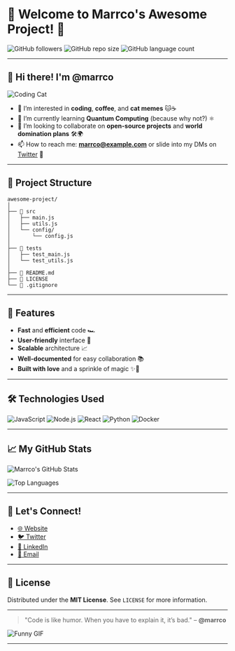 # 🌟 Welcome to Marrco's Awesome Project! 🌟

![GitHub followers](https://img.shields.io/github/followers/marrco?style=social) ![GitHub repo size](https://img.shields.io/github/repo-size/marrco/awesome-project) ![GitHub language count](https://img.shields.io/github/languages/count/marrco/awesome-project)

---

## 👋 Hi there! I'm @marrco

![Coding Cat](https://media.giphy.com/media/JIX9t2j0ZTN9S/giphy.gif)

- 👀 I’m interested in **coding**, **coffee**, and **cat memes** 🐱☕️
- 🌱 I’m currently learning **Quantum Computing** (because why not?) ⚛️
- 💞️ I’m looking to collaborate on **open-source projects** and **world domination plans** 🛠️🌍
- 📫 How to reach me: **marrco@example.com** or slide into my DMs on [Twitter](https://twitter.com/marrco) 📨

---

## 📁 Project Structure

```
awesome-project/
│
├── 📂 src
│   ├── main.js
│   ├── utils.js
│   └── config/
│       └── config.js
│
├── 📂 tests
│   ├── test_main.js
│   └── test_utils.js
│
├── 📄 README.md
├── 📄 LICENSE
└── 📄 .gitignore
```

---

## 🚀 Features

- **Fast** and **efficient** code 🏎️
- **User-friendly** interface 🎨
- **Scalable** architecture 📈
- **Well-documented** for easy collaboration 📚
- **Built with love** and a sprinkle of magic ✨💖

---

## 🛠️ Technologies Used

![JavaScript](https://img.shields.io/badge/-JavaScript-F7DF1E?logo=javascript&logoColor=black)
![Node.js](https://img.shields.io/badge/-Node.js-339933?logo=node.js&logoColor=white)
![React](https://img.shields.io/badge/-React-61DAFB?logo=react&logoColor=black)
![Python](https://img.shields.io/badge/-Python-3776AB?logo=python&logoColor=white)
![Docker](https://img.shields.io/badge/-Docker-2496ED?logo=docker&logoColor=white)

---

## 📈 My GitHub Stats

![Marrco's GitHub Stats](https://github-readme-stats.vercel.app/api?username=marrco&show_icons=true&theme=radical)

![Top Languages](https://github-readme-stats.vercel.app/api/top-langs/?username=marrco&layout=compact&theme=radical)

---

## 🤝 Let's Connect!

- [🌐 Website](https://marrco.dev)
- [🐦 Twitter](https://twitter.com/marrco)
- [💼 LinkedIn](https://linkedin.com/in/marrco)
- [📧 Email](mailto:marrco@example.com)

---

## 📝 License

Distributed under the **MIT License**. See `LICENSE` for more information.

---

> "Code is like humor. When you have to explain it, it’s bad." – **@marrco**

![Funny GIF](https://media.giphy.com/media/3o7aD2saalBwwftBIY/giphy.gif)

---
```

